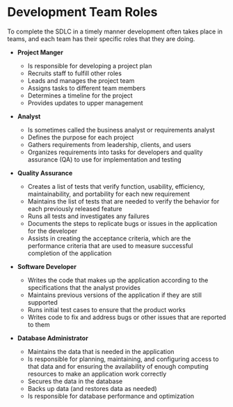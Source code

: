 # Development Team Roles

To complete the SDLC in a timely manner development often takes place in teams, and each team has their specific roles that they are doing.

- **Project Manger**
  - Is responsible for developing a project plan
  - Recruits staff to fulfill other roles
  - Leads and manages the project team
  - Assigns tasks to different team members
  - Determines a timeline for the project
  - Provides updates to upper management

- **Analyst**
  - Is sometimes called the business analyst or requirements analyst
  - Defines the purpose for each project
  - Gathers requirements from leadership, clients, and users
  - Organizes requirements into tasks for developers and quality assurance (QA) to use for implementation and testing

- **Quality Assurance**
  - Creates a list of tests that verify function, usability, efficiency, maintainability, and portability for each new requirement
  - Maintains the list of tests that are needed to verify the behavior for each previously released feature
  - Runs all tests and investigates any failures
  - Documents the steps to replicate bugs or issues in the application for the developer
  - Assists in creating the acceptance criteria, which are the performance criteria that are used to measure successful completion of the application

- **Software Developer**
  - Writes the code that makes up the application according to the specifications that the analyst provides
  - Maintains previous versions of the application if they are still supported
  - Runs initial test cases to ensure that the product works
  - Writes code to fix and address bugs or other issues that are reported to them

- **Database Administrator**
  - Maintains the data that is needed in the application
  - Is responsible for planning, maintaining, and configuring access to that data and for ensuring the availability of enough computing resources to make an application work correctly
  - Secures the data in the database
  - Backs up data (and restores data as needed)
  - Is responsible for database performance and optimization
